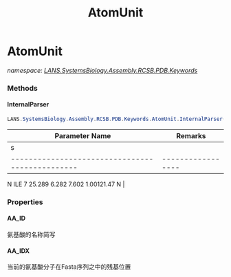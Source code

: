 ﻿---
title: AtomUnit
---

# AtomUnit
_namespace: [LANS.SystemsBiology.Assembly.RCSB.PDB.Keywords](N-LANS.SystemsBiology.Assembly.RCSB.PDB.Keywords.html)_





### Methods

#### InternalParser
```csharp
LANS.SystemsBiology.Assembly.RCSB.PDB.Keywords.AtomUnit.InternalParser(System.String,System.Int32)
```


|Parameter Name|Remarks|
|--------------|-------|
|s|
 -----------------------------------------------|-----------------
 N   ILE     7      25.289   6.282   7.602  1.00121.47           N
 |



### Properties

#### AA_ID
氨基酸的名称简写
#### AA_IDX
当前的氨基酸分子在Fasta序列之中的残基位置

